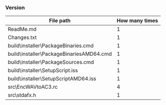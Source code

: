 ﻿### Version

| File path                                 | How many times  |
|-------------------------------------------|-----------------|
| ReadMe.md                                 | 1               |
| Changes.txt                               | 1               |
| build\installer\PackageBinaries.cmd       | 1               |
| build\installer\PackageBinariesAMD64.cmd  | 1               |
| build\installer\PackageSources.cmd        | 1               |
| build\installer\SetupScript.iss           | 1               |
| build\installer\SetupScriptAMD64.iss      | 1               |
| src\EncWAVtoAC3.rc                        | 4               |
| src\stdafx.h                              | 1               |
